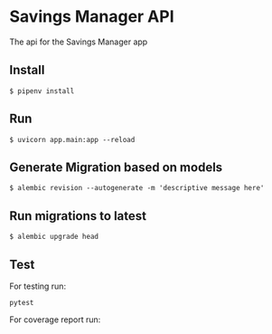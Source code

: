 # Savings Manager API

The api for the Savings Manager app

## Install

```
$ pipenv install
```

## Run

```
$ uvicorn app.main:app --reload
```

## Generate Migration based on models

```
$ alembic revision --autogenerate -m 'descriptive message here'
```

## Run migrations to latest

```
$ alembic upgrade head
```

## Test

For testing run:

```
pytest
```

For coverage report run:

```
```
